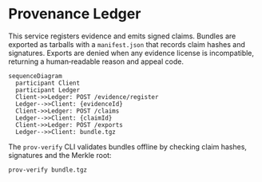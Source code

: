 # Provenance Ledger

This service registers evidence and emits signed claims. Bundles are exported as tarballs with a `manifest.json` that records claim hashes and signatures. Exports are denied when any evidence license is incompatible, returning a human‑readable reason and appeal code.

```mermaid
sequenceDiagram
  participant Client
  participant Ledger
  Client->>Ledger: POST /evidence/register
  Ledger-->>Client: {evidenceId}
  Client->>Ledger: POST /claims
  Ledger-->>Client: {claimId}
  Client->>Ledger: POST /exports
  Ledger-->>Client: bundle.tgz
```

The `prov-verify` CLI validates bundles offline by checking claim hashes, signatures and the Merkle root:

```bash
prov-verify bundle.tgz
```
